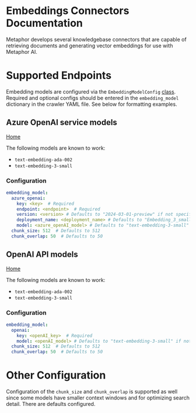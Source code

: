 # Embeddings Connectors Documentation

Metaphor develops several knowledgebase connectors that are capable of retrieving documents and generating vector embeddings for use with Metaphor AI.

# Supported Endpoints

Embedding models are configured via the `EmbeddingModelConfig` [class](/metaphor/common/embeddings_config.py). Required and optional configs should be entered in the `embedding_model` dictionary in the crawler YAML file. See below for formatting examples.

## Azure OpenAI service models
[Home](https://azure.microsoft.com/en-us/products/ai-services/openai-service)

The following models are known to work:
* `text-embedding-ada-002`
* `text-embedding-3-small`

### Configuration

```yaml
embedding_model:
  azure_openai:
    key: <key>  # Required
    endpoint: <endpoint>  # Required
    version: <version> # Defaults to "2024-03-01-preview" if not specified
    deployment_name: <deployment_name> # Defaults to "Embedding_3_small" if not specified
    model: <azure_openAI_model> # Defaults to "text-embedding-3-small" if not specified
  chunk_size: 512  # Defaults to 512
  chunk_overlap: 50  # Defaults to 50
```

## OpenAI API models
[Home](https://platform.openai.com)

The following models are known to work:
* `text-embedding-ada-002`
* `text-embedding-3-small`

### Configuration

```yaml
embedding_model:
  openai:
    key: <openAI_key>  # Required
    model: <openAI_model> # Defaults to "text-embedding-3-small" if not specified
  chunk_size: 512  # Defaults to 512
  chunk_overlap: 50  # Defaults to 50
```

# Other Configuration

Configuration of the `chunk_size` and `chunk_overlap` is supported as well since some models have smaller context windows and for optimizing search detail. There are defaults configured.
